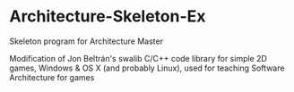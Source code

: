 # Architecture-Skeleton-Ex
Skeleton program for Architecture Master

Modification of Jon Beltrán's swalib
C/C++ code library for simple 2D games, Windows & OS X (and probably Linux), used for teaching Software Architecture for games
